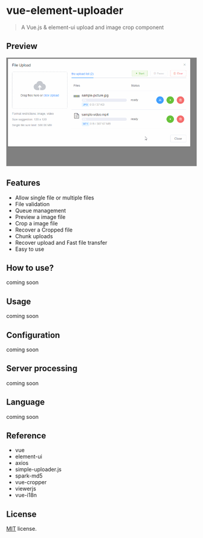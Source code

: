# vue-element-uploader
> A Vue.js & element-ui upload and image crop component

## Preview
![demo](/demo.gif)

## Features
* Allow single file or multiple files
* File validation
* Queue management
* Preview a image file
* Crop a image file
* Recover a Cropped file
* Chunk uploads
* Recover upload and Fast file transfer
* Easy to use

## How to use?
coming soon

## Usage
coming soon

## Configuration
coming soon

## Server processing
coming soon

## Language
coming soon

## Reference
* vue
* element-ui
* axios
* simple-uploader.js
* spark-md5
* vue-cropper
* viewerjs
* vue-i18n

## License

[MIT](https://github.com/DarkWinoom/vue-element-uploader/blob/master/LICENSE) license.